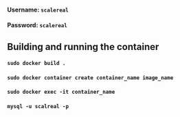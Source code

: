 <h4>Username: <code>scalereal</code></h4>
<h4>Password: <code>scalereal</code></h4>

<h2>Building and running the container</h2>

<h4><code>sudo docker build .</code></h4>
<h4><code>sudo docker container create container_name image_name </code></h4>
<h4><code>sudo docker exec -it container_name </code></h4>
<h4><code>mysql -u scalreal -p</code></h4>

